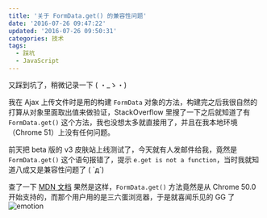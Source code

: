 ```yaml
---
title: '关于 FormData.get() 的兼容性问题'
date: '2016-07-26 09:47:22'
updated: '2016-07-26 09:50:31'
categories: 技术
tags:
  - 踩坑
  - JavaScript
---
```


又踩到坑了，稍微记录一下 ( ・_ゝ・)

我在 Ajax 上传文件时是用的构建 `FormData` 对象的方法，构建完之后我很自然的打算从对象里面取出值来做验证，StackOverflow 里搜了一下之后就知道了有 `FormData.get()` 这个方法，我也没想太多就直接用了，并且在我本地环境（Chrome 51）上没有任何问题。

前天把 beta 版的 v3 皮肤站上线测试了，今天就有人发邮件给我，竟然是 `FormData.get()` 这个语句报错了，提示 `e.get is not a function`，当时我就知道八成又是兼容性问题了 ( \`д´)

查了一下 [MDN 文档](https://developer.mozilla.org/en-US/docs/Web/API/FormData/get) 果然是这样，`FormData.get()` 方法竟然是从 Chrome 50.0 开始支持的，而那个用户用的是三六蛋浏览器，于是就喜闻乐见的 GG 了 ![emotion](https://ooo.0o0.ooo/2016/07/25/5796c0b56c157.jpg)
